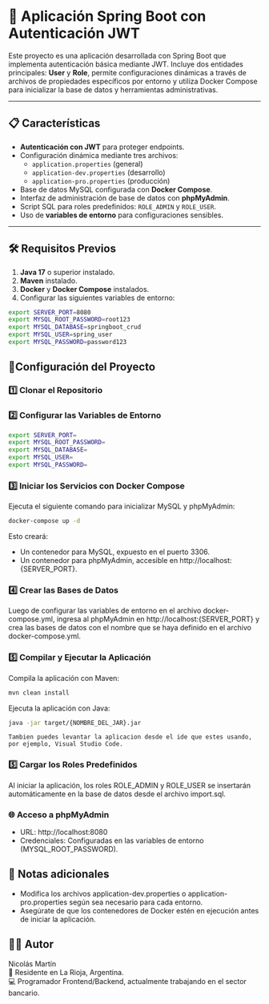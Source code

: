 # 🌟 Aplicación Spring Boot con Autenticación JWT

Este proyecto es una aplicación desarrollada con Spring Boot que implementa autenticación básica mediante JWT. Incluye dos entidades principales: **User** y **Role**, permite configuraciones dinámicas a través de archivos de propiedades específicos por entorno y utiliza Docker Compose para inicializar la base de datos y herramientas administrativas.

---

## 📋 Características
- **Autenticación con JWT** para proteger endpoints.
- Configuración dinámica mediante tres archivos:
  - `application.properties` (general)
  - `application-dev.properties` (desarrollo)
  - `application-pro.properties` (producción)
- Base de datos MySQL configurada con **Docker Compose**.
- Interfaz de administración de base de datos con **phpMyAdmin**.
- Script SQL para roles predefinidos: `ROLE_ADMIN` y `ROLE_USER`.
- Uso de **variables de entorno** para configuraciones sensibles.

---

## 🛠️ Requisitos Previos
1. **Java 17** o superior instalado.  
2. **Maven** instalado.  
3. **Docker** y **Docker Compose** instalados.  
4. Configurar las siguientes variables de entorno:  

```bash
export SERVER_PORT=8080
export MYSQL_ROOT_PASSWORD=root123
export MYSQL_DATABASE=springboot_crud
export MYSQL_USER=spring_user
export MYSQL_PASSWORD=password123
```

## 🚀Configuración del Proyecto

### 1️⃣ Clonar el Repositorio
### 2️⃣ Configurar las Variables de Entorno
```bash
export SERVER_PORT=
export MYSQL_ROOT_PASSWORD=
export MYSQL_DATABASE=
export MYSQL_USER=
export MYSQL_PASSWORD=
```
### 3️⃣ Iniciar los Servicios con Docker Compose
Ejecuta el siguiente comando para inicializar MySQL y phpMyAdmin:
```bash
docker-compose up -d
```
Esto creará:
- Un contenedor para MySQL, expuesto en el puerto 3306.
- Un contenedor para phpMyAdmin, accesible en http://localhost:{SERVER_PORT}.

### 4️⃣ Crear las Bases de Datos
Luego de configurar las variables de entorno en el archivo docker-compose.yml, ingresa al phpMyAdmin en http://localhost:{SERVER_PORT} y crea las bases de datos con el nombre que se haya definido en el archivo docker-compose.yml.

### 5️⃣ Compilar y Ejecutar la Aplicación
Compila la aplicación con Maven:
```bash
mvn clean install
```
Ejecuta la aplicación con Java:
```bash
java -jar target/{NOMBRE_DEL_JAR}.jar
```
`Tambien puedes levantar la aplicacion desde el ide que estes usando, por ejemplo, Visual Studio Code.`
### 5️⃣ Cargar los Roles Predefinidos
Al iniciar la aplicación, los roles ROLE_ADMIN y ROLE_USER se insertarán automáticamente en la base de datos desde el archivo import.sql.

### 🌐 Acceso a phpMyAdmin
- URL: http://localhost:8080
- Credenciales: Configuradas en las variables de entorno (MYSQL_ROOT_PASSWORD).

## 📝 Notas adicionales
- Modifica los archivos application-dev.properties o application-pro.properties según sea necesario para cada entorno.
- Asegúrate de que los contenedores de Docker estén en ejecución antes de iniciar la aplicación.

## 👨‍💻 Autor
Nicolás Martín \
📍 Residente en La Rioja, Argentina. \
💻 Programador Frontend/Backend, actualmente trabajando en el sector bancario.


